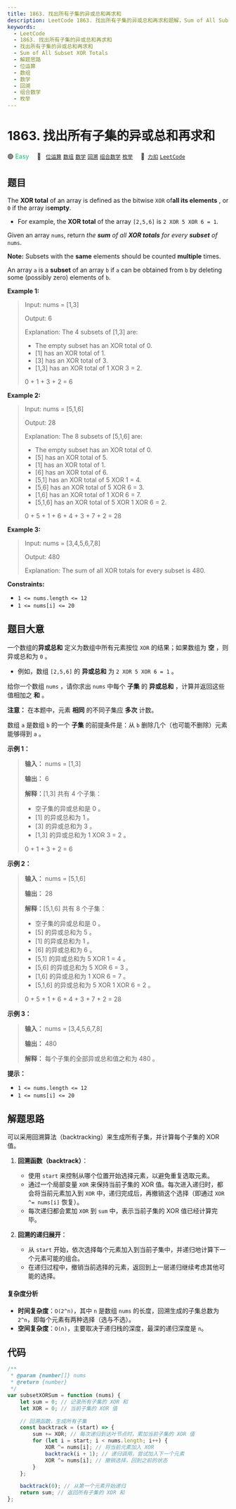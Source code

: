 ```yaml
---
title: 1863. 找出所有子集的异或总和再求和
description: LeetCode 1863. 找出所有子集的异或总和再求和题解，Sum of All Subset XOR Totals，包含解题思路、复杂度分析以及完整的 JavaScript 代码实现。
keywords:
  - LeetCode
  - 1863. 找出所有子集的异或总和再求和
  - 找出所有子集的异或总和再求和
  - Sum of All Subset XOR Totals
  - 解题思路
  - 位运算
  - 数组
  - 数学
  - 回溯
  - 组合数学
  - 枚举
---
```


# 1863. 找出所有子集的异或总和再求和

🟢 <font color=#15bd66>Easy</font>&emsp; 🔖&ensp; [`位运算`](/tag/bit-manipulation.md) [`数组`](/tag/array.md) [`数学`](/tag/math.md) [`回溯`](/tag/backtracking.md) [`组合数学`](/tag/combinatorics.md) [`枚举`](/tag/enumeration.md)&emsp; 🔗&ensp;[`力扣`](https://leetcode.cn/problems/sum-of-all-subset-xor-totals) [`LeetCode`](https://leetcode.com/problems/sum-of-all-subset-xor-totals)

## 题目

The **XOR total** of an array is defined as the bitwise `XOR` of**all its
elements** , or `0` if the array is**empty**.

- For example, the **XOR total** of the array `[2,5,6]` is `2 XOR 5 XOR 6 = 1`.

Given an array `nums`, return _the **sum** of all **XOR totals** for every **subset** of_ `nums`.

**Note:** Subsets with the **same** elements should be counted **multiple**
times.

An array `a` is a **subset** of an array `b` if `a` can be obtained from `b`
by deleting some (possibly zero) elements of `b`.

**Example 1:**

> Input: nums = [1,3]
>
> Output: 6
>
> Explanation: The 4 subsets of [1,3] are:
>
> - The empty subset has an XOR total of 0.
> - [1] has an XOR total of 1.
> - [3] has an XOR total of 3.
> - [1,3] has an XOR total of 1 XOR 3 = 2.
>
> 0 + 1 + 3 + 2 = 6

**Example 2:**

> Input: nums = [5,1,6]
>
> Output: 28
>
> Explanation: The 8 subsets of [5,1,6] are:
>
> - The empty subset has an XOR total of 0.
> - [5] has an XOR total of 5.
> - [1] has an XOR total of 1.
> - [6] has an XOR total of 6.
> - [5,1] has an XOR total of 5 XOR 1 = 4.
> - [5,6] has an XOR total of 5 XOR 6 = 3.
> - [1,6] has an XOR total of 1 XOR 6 = 7.
> - [5,1,6] has an XOR total of 5 XOR 1 XOR 6 = 2.
>
> 0 + 5 + 1 + 6 + 4 + 3 + 7 + 2 = 28

**Example 3:**

> Input: nums = [3,4,5,6,7,8]
>
> Output: 480
>
> Explanation: The sum of all XOR totals for every subset is 480.

**Constraints:**

- `1 <= nums.length <= 12`
- `1 <= nums[i] <= 20`

## 题目大意

一个数组的**异或总和** 定义为数组中所有元素按位 `XOR` 的结果；如果数组为 **空** ，则异或总和为 `0` 。

- 例如，数组 `[2,5,6]` 的 **异或总和** 为 `2 XOR 5 XOR 6 = 1` 。

给你一个数组 `nums` ，请你求出 `nums` 中每个 **子集** 的 **异或总和** ，计算并返回这些值相加之 **和** 。

**注意：** 在本题中，元素 **相同** 的不同子集应 **多次** 计数。

数组 `a` 是数组 `b` 的一个 **子集** 的前提条件是：从 `b` 删除几个（也可能不删除）元素能够得到 `a` 。

**示例 1：**

> **输入：** nums = [1,3]
>
> **输出：** 6
>
> **解释：**[1,3] 共有 4 个子集：
>
> - 空子集的异或总和是 0 。
> - [1] 的异或总和为 1 。
> - [3] 的异或总和为 3 。
> - [1,3] 的异或总和为 1 XOR 3 = 2 。
>
> 0 + 1 + 3 + 2 = 6

**示例 2：**

> **输入：** nums = [5,1,6]
>
> **输出：** 28
>
> **解释：**[5,1,6] 共有 8 个子集：
>
> - 空子集的异或总和是 0 。
> - [5] 的异或总和为 5 。
> - [1] 的异或总和为 1 。
> - [6] 的异或总和为 6 。
> - [5,1] 的异或总和为 5 XOR 1 = 4 。
> - [5,6] 的异或总和为 5 XOR 6 = 3 。
> - [1,6] 的异或总和为 1 XOR 6 = 7 。
> - [5,1,6] 的异或总和为 5 XOR 1 XOR 6 = 2 。
>
> 0 + 5 + 1 + 6 + 4 + 3 + 7 + 2 = 28

**示例 3：**

> **输入：** nums = [3,4,5,6,7,8]
>
> **输出：** 480
>
> **解释：** 每个子集的全部异或总和值之和为 480 。

**提示：**

- `1 <= nums.length <= 12`
- `1 <= nums[i] <= 20`

## 解题思路

可以采用回溯算法（backtracking）来生成所有子集，并计算每个子集的 XOR 值。

1. **回溯函数（backtrack）**：

   - 使用 `start` 来控制从哪个位置开始选择元素，以避免重复选取元素。
   - 通过一个局部变量 `XOR` 来保持当前子集的 XOR 值。每次进入递归时，都会将当前元素加入到 `XOR` 中，递归完成后，再撤销这个选择（即通过 `XOR ^= nums[i]` 恢复）。
   - 每次递归都会累加 `XOR` 到 `sum` 中，表示当前子集的 XOR 值已经计算完毕。

2. **回溯的递归展开**：
   - 从 `start` 开始，依次选择每个元素加入到当前子集中，并递归地计算下一个元素可能的组合。
   - 在递归过程中，撤销当前选择的元素，返回到上一层递归继续考虑其他可能的选择。

#### 复杂度分析

- **时间复杂度**：`O(2^n)`，其中 `n` 是数组 `nums` 的长度，回溯生成的子集总数为 `2^n`，即每个元素有两种选择（选与不选）。
- **空间复杂度**：`O(n)`，主要取决于递归栈的深度，最深的递归深度是 `n`。

## 代码

```javascript
/**
 * @param {number[]} nums
 * @return {number}
 */
var subsetXORSum = function (nums) {
	let sum = 0; // 记录所有子集的 XOR 和
	let XOR = 0; // 当前子集的 XOR 值

	// 回溯函数，生成所有子集
	const backtrack = (start) => {
		sum += XOR; // 每次递归到达叶节点时，累加当前子集的 XOR 值
		for (let i = start; i < nums.length; i++) {
			XOR ^= nums[i]; // 将当前元素加入 XOR
			backtrack(i + 1); // 递归调用，尝试加入下一个元素
			XOR ^= nums[i]; // 撤销选择，回到之前的状态
		}
	};

	backtrack(0); // 从第一个元素开始递归
	return sum; // 返回所有子集的 XOR 和
};
```

